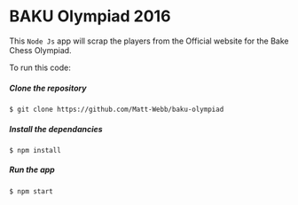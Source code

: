 # BAKU Olympiad 2016

This `Node Js` app will scrap the players from the Official website for the Bake Chess Olympiad.

To run this code:

##### Clone the repository
```
$ git clone https://github.com/Matt-Webb/baku-olympiad
```
##### Install the dependancies
```
$ npm install
```
##### Run the app
```
$ npm start
```
